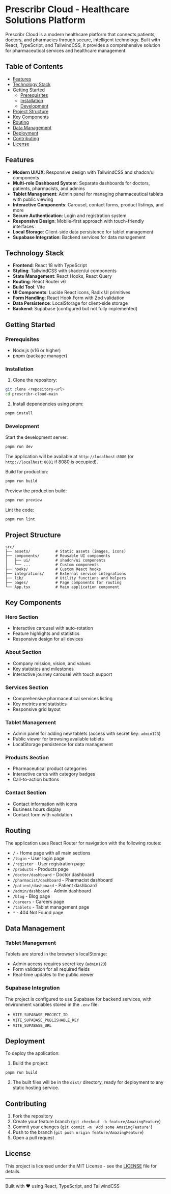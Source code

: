 # Prescribr Cloud - Healthcare Solutions Platform

Prescribr Cloud is a modern healthcare platform that connects patients, doctors, and pharmacies through secure, intelligent technology. Built with React, TypeScript, and TailwindCSS, it provides a comprehensive solution for pharmaceutical services and healthcare management.

## Table of Contents

- [Features](#features)
- [Technology Stack](#technology-stack)
- [Getting Started](#getting-started)
  - [Prerequisites](#prerequisites)
  - [Installation](#installation)
  - [Development](#development)
- [Project Structure](#project-structure)
- [Key Components](#key-components)
- [Routing](#routing)
- [Data Management](#data-management)
- [Deployment](#deployment)
- [Contributing](#contributing)
- [License](#license)

## Features

- **Modern UI/UX**: Responsive design with TailwindCSS and shadcn/ui components
- **Multi-role Dashboard System**: Separate dashboards for doctors, patients, pharmacists, and admins
- **Tablet Management**: Admin panel for managing pharmaceutical tablets with public viewing
- **Interactive Components**: Carousel, contact forms, product listings, and more
- **Secure Authentication**: Login and registration system
- **Responsive Design**: Mobile-first approach with touch-friendly interfaces
- **Local Storage**: Client-side data persistence for tablet management
- **Supabase Integration**: Backend services for data management

## Technology Stack

- **Frontend**: React 18 with TypeScript
- **Styling**: TailwindCSS with shadcn/ui components
- **State Management**: React Hooks, React Query
- **Routing**: React Router v6
- **Build Tool**: Vite
- **UI Components**: Lucide React icons, Radix UI primitives
- **Form Handling**: React Hook Form with Zod validation
- **Data Persistence**: LocalStorage for client-side storage
- **Backend**: Supabase (configured but not fully implemented)

## Getting Started

### Prerequisites

- Node.js (v16 or higher)
- pnpm (package manager)

### Installation

1. Clone the repository:
```bash
git clone <repository-url>
cd prescribr-cloud-main
```

2. Install dependencies using pnpm:
```bash
pnpm install
```

### Development

Start the development server:
```bash
pnpm run dev
```

The application will be available at `http://localhost:8080` (or `http://localhost:8081` if 8080 is occupied).

Build for production:
```bash
pnpm run build
```

Preview the production build:
```bash
pnpm run preview
```

Lint the code:
```bash
pnpm run lint
```

## Project Structure

```
src/
├── assets/           # Static assets (images, icons)
├── components/       # Reusable UI components
│   ├── ui/           # shadcn/ui components
│   └── ...           # Custom components
├── hooks/            # Custom React hooks
├── integrations/     # External service integrations
├── lib/              # Utility functions and helpers
├── pages/            # Page components for routing
└── App.tsx           # Main application component
```

## Key Components

### Hero Section
- Interactive carousel with auto-rotation
- Feature highlights and statistics
- Responsive design for all devices

### About Section
- Company mission, vision, and values
- Key statistics and milestones
- Interactive journey carousel with touch support

### Services Section
- Comprehensive pharmaceutical services listing
- Key metrics and statistics
- Responsive grid layout

### Tablet Management
- Admin panel for adding new tablets (access with secret key: `admin123`)
- Public viewer for browsing available tablets
- LocalStorage persistence for data management

### Products Section
- Pharmaceutical product categories
- Interactive cards with category badges
- Call-to-action buttons

### Contact Section
- Contact information with icons
- Business hours display
- Contact form with validation

## Routing

The application uses React Router for navigation with the following routes:

- `/` - Home page with all main sections
- `/login` - User login page
- `/register` - User registration page
- `/products` - Products page
- `/doctor/dashboard` - Doctor dashboard
- `/pharmacist/dashboard` - Pharmacist dashboard
- `/patient/dashboard` - Patient dashboard
- `/admin/dashboard` - Admin dashboard
- `/blog` - Blog page
- `/careers` - Careers page
- `/tablets` - Tablet management page
- `*` - 404 Not Found page

## Data Management

### Tablet Management
Tablets are stored in the browser's localStorage:
- Admin access requires secret key (`admin123`)
- Form validation for all required fields
- Real-time updates to the public viewer

### Supabase Integration
The project is configured to use Supabase for backend services, with environment variables stored in the `.env` file:
- `VITE_SUPABASE_PROJECT_ID`
- `VITE_SUPABASE_PUBLISHABLE_KEY`
- `VITE_SUPABASE_URL`

## Deployment

To deploy the application:

1. Build the project:
```bash
pnpm run build
```

2. The built files will be in the `dist/` directory, ready for deployment to any static hosting service.

## Contributing

1. Fork the repository
2. Create your feature branch (`git checkout -b feature/AmazingFeature`)
3. Commit your changes (`git commit -m 'Add some AmazingFeature'`)
4. Push to the branch (`git push origin feature/AmazingFeature`)
5. Open a pull request

## License

This project is licensed under the MIT License - see the [LICENSE](LICENSE) file for details.

---

Built with ❤️ using React, TypeScript, and TailwindCSS